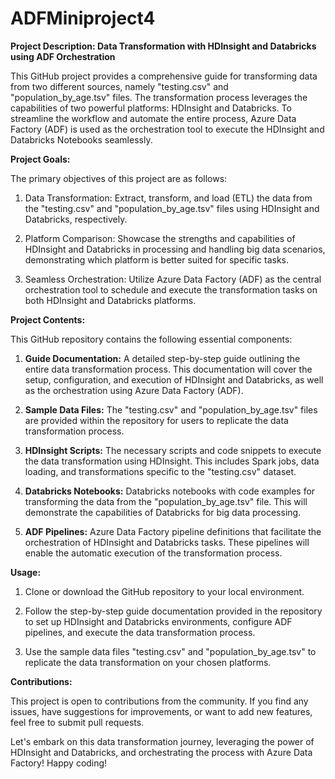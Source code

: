 # ADFMiniproject4

**Project Description: Data Transformation with HDInsight and Databricks using ADF Orchestration**

This GitHub project provides a comprehensive guide for transforming data from two different sources, namely "testing.csv" and "population_by_age.tsv" files. The transformation process leverages the capabilities of two powerful platforms: HDInsight and Databricks. To streamline the workflow and automate the entire process, Azure Data Factory (ADF) is used as the orchestration tool to execute the HDInsight and Databricks Notebooks seamlessly.

**Project Goals:**

The primary objectives of this project are as follows:

1. Data Transformation: Extract, transform, and load (ETL) the data from the "testing.csv" and "population_by_age.tsv" files using HDInsight and Databricks, respectively.

2. Platform Comparison: Showcase the strengths and capabilities of HDInsight and Databricks in processing and handling big data scenarios, demonstrating which platform is better suited for specific tasks.

3. Seamless Orchestration: Utilize Azure Data Factory (ADF) as the central orchestration tool to schedule and execute the transformation tasks on both HDInsight and Databricks platforms.

**Project Contents:**

This GitHub repository contains the following essential components:

1. **Guide Documentation:** A detailed step-by-step guide outlining the entire data transformation process. This documentation will cover the setup, configuration, and execution of HDInsight and Databricks, as well as the orchestration using Azure Data Factory (ADF).

2. **Sample Data Files:** The "testing.csv" and "population_by_age.tsv" files are provided within the repository for users to replicate the data transformation process.

3. **HDInsight Scripts:** The necessary scripts and code snippets to execute the data transformation using HDInsight. This includes Spark jobs, data loading, and transformations specific to the "testing.csv" dataset.

4. **Databricks Notebooks:** Databricks notebooks with code examples for transforming the data from the "population_by_age.tsv" file. This will demonstrate the capabilities of Databricks for big data processing.

5. **ADF Pipelines:** Azure Data Factory pipeline definitions that facilitate the orchestration of HDInsight and Databricks tasks. These pipelines will enable the automatic execution of the transformation process.

**Usage:**

1. Clone or download the GitHub repository to your local environment.

2. Follow the step-by-step guide documentation provided in the repository to set up HDInsight and Databricks environments, configure ADF pipelines, and execute the data transformation process.

3. Use the sample data files "testing.csv" and "population_by_age.tsv" to replicate the data transformation on your chosen platforms.

**Contributions:**

This project is open to contributions from the community. If you find any issues, have suggestions for improvements, or want to add new features, feel free to submit pull requests.

Let's embark on this data transformation journey, leveraging the power of HDInsight and Databricks, and orchestrating the process with Azure Data Factory! Happy coding!
